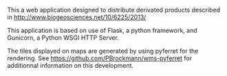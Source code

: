 This a web application designed to distribute derivated products described in 
http://www.biogeosciences.net/10/6225/2013/

This application is based on use of Flask, a python framework, and Gunicorn, a Python WSGI HTTP Server.

The tiles displayed on maps are generated by using pyferret for the rendering.
See https://github.com/PBrockmann/wms-pyferret for additionnal information on this development.
